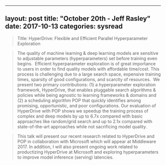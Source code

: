 
---
layout: post
title: "October 20th - Jeff Rasley"
date: 2017-10-13
categories: sysread
---

<blockquote class="">
<div class="">
<div class="">Title: HyperDrive: Flexible and Efficient Parallel Hyperparameter Exploration</div>
</div></blockquote>
<blockquote class="">
<div class="">
<div class="">The quality of machine learning &amp; deep learning models are sensitive to adjustable parameters (hyperparameters) set before training even begins.  Efficient hyperparameter exploration is of great importance to users in order to find quality models with affordable time/cost. This process is challenging due to a large search space, expensive training times, sparsity of good configurations, and scarcity of resources.  We present two primary contributions: (1) a hyperparameter exploration framework, HyperDrive, that enables pluggable search algorithms &amp; policies while being agnostic to learning frameworks &amp; domains and (2) a scheduling algorithm POP that quickly identifies among promising, opportunistic, and poor configurations. Our evaluation of HyperDrive with POP shows we speedup the training process of complex and deep models by up to 6.7x compared with basic approaches like random/grid search and up to 2.1x compared with state-of-the-art approaches while not sacrificing model quality.</div>
</div></blockquote>
<blockquote class="">
<div class="">
<div class="">This talk will present our recent research related to HyperDrive and POP in collaboration with Microsoft which will appear at Middleware 2017. In addition, I will also present ongoing work related to productizing HyperDrive at Microsoft and exploring hyperparameters to improve model inference (serving) latencies.</div>
</div></blockquote>
